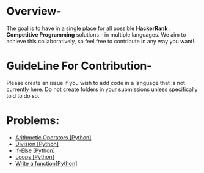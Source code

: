 # Overview-
The goal is to have in a single place for all possible **HackerRank** : **Competitive Programming** solutions - in multiple languages. We aim to achieve this collaboratively, so feel free to contribute in any way you want!.

# GuideLine For Contribution-
Please create an issue if you wish to add code in a language that is not currently here. Do not create folders in your submissions unless specifically told to do so.

# Problems:
- [Arithmetic Operators [Python]](Arithmetic_Operators.py)
- [Division [Python]](Python-Division.py)
- [If-Else [Python]](Python_If-Else.py)
- [Loops [Python]](Loops.py)
- [Write a function[Python]](Write_a_function.py)
